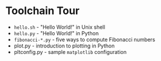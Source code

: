 # Toolchain Tour

- `hello.sh` - "Hello World!" in Unix shell
- `hello.py` - "Hello World!" in Python
- `fibonacci-*.py` - five ways to compute Fibonacci numbers
- plot.py -  introduction to plotting in Python
- pltconfig.py - sample `matplotlib` configuration

